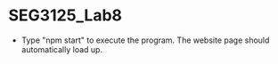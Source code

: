 # SEG3125_Lab8

- Type "npm start" to execute the program. The website page should automatically load up.